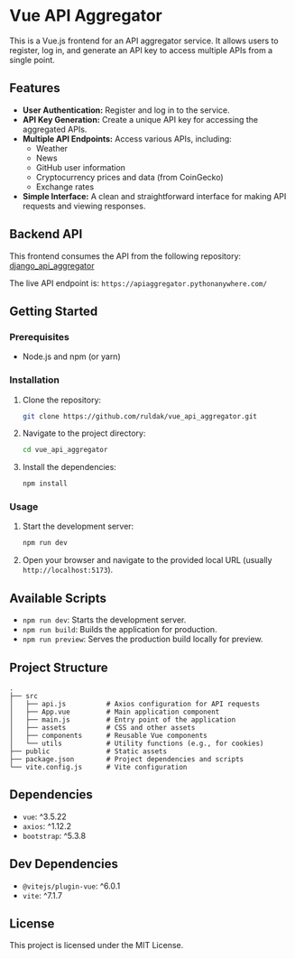 # Vue API Aggregator

This is a Vue.js frontend for an API aggregator service. It allows users to register, log in, and generate an API key to access multiple APIs from a single point.

## Features

*   **User Authentication:** Register and log in to the service.
*   **API Key Generation:** Create a unique API key for accessing the aggregated APIs.
*   **Multiple API Endpoints:** Access various APIs, including:
    *   Weather
    *   News
    *   GitHub user information
    *   Cryptocurrency prices and data (from CoinGecko)
    *   Exchange rates
*   **Simple Interface:** A clean and straightforward interface for making API requests and viewing responses.

## Backend API

This frontend consumes the API from the following repository: [django_api_aggregator](https://github.com/ruldak/django_api_aggregator)

The live API endpoint is: `https://apiaggregator.pythonanywhere.com/`

## Getting Started

### Prerequisites

*   Node.js and npm (or yarn)

### Installation

1.  Clone the repository:
    ```bash
    git clone https://github.com/ruldak/vue_api_aggregator.git
    ```
2.  Navigate to the project directory:
    ```bash
    cd vue_api_aggregator
    ```
3.  Install the dependencies:
    ```bash
    npm install
    ```

### Usage

1.  Start the development server:
    ```bash
    npm run dev
    ```
2.  Open your browser and navigate to the provided local URL (usually `http://localhost:5173`).

## Available Scripts

*   `npm run dev`: Starts the development server.
*   `npm run build`: Builds the application for production.
*   `npm run preview`: Serves the production build locally for preview.

## Project Structure

```
.
├── src
│   ├── api.js          # Axios configuration for API requests
│   ├── App.vue         # Main application component
│   ├── main.js         # Entry point of the application
│   ├── assets          # CSS and other assets
│   ├── components      # Reusable Vue components
│   └── utils           # Utility functions (e.g., for cookies)
├── public              # Static assets
├── package.json        # Project dependencies and scripts
└── vite.config.js      # Vite configuration
```

## Dependencies

*   `vue`: ^3.5.22
*   `axios`: ^1.12.2
*   `bootstrap`: ^5.3.8

## Dev Dependencies

*   `@vitejs/plugin-vue`: ^6.0.1
*   `vite`: ^7.1.7

## License

This project is licensed under the MIT License.
